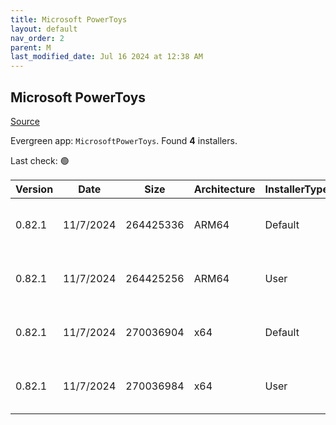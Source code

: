 ```yaml
---
title: Microsoft PowerToys
layout: default
nav_order: 2
parent: M
last_modified_date: Jul 16 2024 at 12:38 AM
---
```


## Microsoft PowerToys

[Source](https://github.com/microsoft/PowerToys/)

Evergreen app: `MicrosoftPowerToys`. Found **4** installers.

Last check: 🟢

| Version | Date      | Size      | Architecture | InstallerType | Type | URI                                                                                                                                                                                                          |
| ------- | --------- | --------- | ------------ | ------------- | ---- | ------------------------------------------------------------------------------------------------------------------------------------------------------------------------------------------------------------ |
| 0.82.1  | 11/7/2024 | 264425336 | ARM64        | Default       | exe  | [https://github.com/microsoft/PowerToys/releases/download/v0.82.1/PowerToysSetup-0.82.1-arm64.exe](https://github.com/microsoft/PowerToys/releases/download/v0.82.1/PowerToysSetup-0.82.1-arm64.exe)         |
| 0.82.1  | 11/7/2024 | 264425256 | ARM64        | User          | exe  | [https://github.com/microsoft/PowerToys/releases/download/v0.82.1/PowerToysUserSetup-0.82.1-arm64.exe](https://github.com/microsoft/PowerToys/releases/download/v0.82.1/PowerToysUserSetup-0.82.1-arm64.exe) |
| 0.82.1  | 11/7/2024 | 270036904 | x64          | Default       | exe  | [https://github.com/microsoft/PowerToys/releases/download/v0.82.1/PowerToysSetup-0.82.1-x64.exe](https://github.com/microsoft/PowerToys/releases/download/v0.82.1/PowerToysSetup-0.82.1-x64.exe)             |
| 0.82.1  | 11/7/2024 | 270036984 | x64          | User          | exe  | [https://github.com/microsoft/PowerToys/releases/download/v0.82.1/PowerToysUserSetup-0.82.1-x64.exe](https://github.com/microsoft/PowerToys/releases/download/v0.82.1/PowerToysUserSetup-0.82.1-x64.exe)     |
